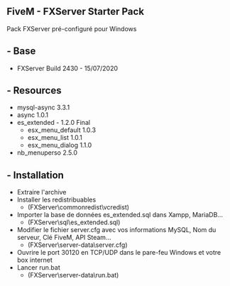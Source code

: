 ## FiveM - FXServer Starter Pack
Pack FXServer pré-configuré pour Windows

## - Base
* FXServer Build 2430 - 15/07/2020

## - Resources
* mysql-async 3.3.1
* async 1.0.1
* es_extended - 1.2.0 Final
  * esx_menu_default 1.0.3
  * esx_menu_list 1.0.1
  * esx_menu_dialog 1.1.0
* nb_menuperso 2.5.0

## - Installation
* Extraire l'archive
* Installer les redistribuables
  * (FXServer\commonredist\vcredist\)
* Importer la base de données es_extended.sql dans Xampp, MariaDB...
  * (FXServer\sql\es_extended.sql)
* Modifier le fichier server.cfg avec vos informations MySQL, Nom du serveur, Clé FiveM, API Steam...
  * (FXServer\server-data\server.cfg)
* Ouvrire le port 30120 en TCP/UDP dans le pare-feu Windows et votre box internet
* Lancer run.bat
  * (FXServer\server-data\run.bat)

